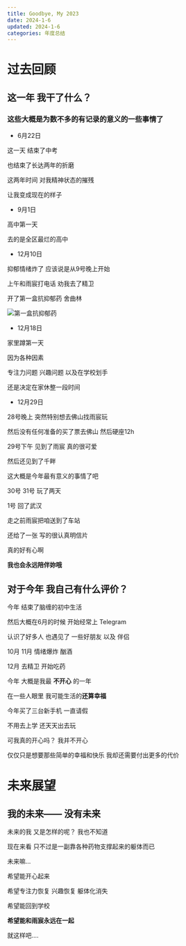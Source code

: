 ```yaml
---
title: Goodbye, My 2023
date: 2024-1-6
updated: 2024-1-6
categories: 年度总结
---
```


# 过去回顾 

## 这一年 我干了什么？

### 这些大概是为数不多的有记录的意义的一些事情了

- 6月22日 

这一天 结束了中考

也结束了长达两年的折磨 

这两年时间 对我精神状态的摧残

让我变成现在的样子

- 9月1日

高中第一天

去的是全区最烂的高中

- 12月10日

抑郁情绪炸了 应该说是从9号晚上开始

上午和雨宸打电话 劝我去了精卫

开了第一盒抗抑郁药 舍曲林

![第一盒抗抑郁药](https://img.bakayu.top/IMG_2623.JPG "第一盒抗抑郁药 舍曲林")

- 12月18日

家里蹲第一天

因为各种因素

专注力问题 兴趣问题 以及在学校划手

还是决定在家休整一段时间

- 12月29日

28号晚上 突然特别想去佛山找雨宸玩

然后没有任何准备的买了票去佛山 然后硬座12h

29号下午 见到了雨宸 真的很可爱

然后还见到了千畔

这大概是今年最有意义的事情了吧

30号 31号 玩了两天

1号 回了武汉

走之前雨宸把咱送到了车站

还给了一张 写的很认真明信片 

真的好有心啊

**我也会永远陪伴妳哦**

## 对于今年 我自己有什么评价？

今年 结束了脑缠的初中生活

然后大概在6月的时候 开始经常上 Telegram

认识了好多人 也遇见了 一些好朋友 以及 伴侣

10月 11月 情绪爆炸 酗酒

12月 去精卫 开始吃药

今年 大概是我最 **不开心** 的一年

在一些人眼里 我可能生活的**还算幸福**

今年买了三台新手机 一直请假

不用去上学 还天天出去玩

可我真的开心吗？ 我并不开心 

仅仅只是想要那些简单的幸福和快乐 我却还需要付出更多的代价

# 未来展望

## 我的未来—— 没有未来

未来的我 又是怎样的呢？ 我也不知道

现在来看 只不过是一副靠各种药物支撑起来的躯体而已

未来嘛...

希望能开心起来

希望专注力恢复 兴趣恢复 躯体化消失

希望能回到学校

**希望能和雨宸永远在一起**

就这样吧....